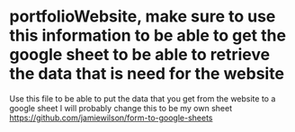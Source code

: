 # portfolioWebsite, make sure to use this information to be able to get the google sheet to be able to retrieve the data that is need for the website 


Use this file to be able to put the data that you get from the website to a google sheet
I will probably change this to be my own sheet
https://github.com/jamiewilson/form-to-google-sheets
